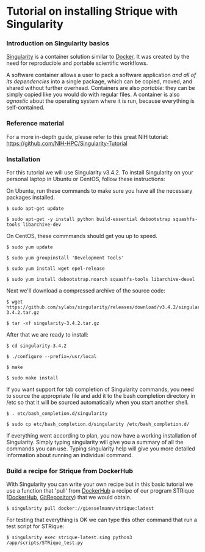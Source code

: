 # Tutorial on installing Strique with Singularity 


### Introduction on Singularity basics
[Singularity](https://www.sylabs.io/docs/) is a container solution similar to [Docker](https://www.docker.com/). It was created by the need for reproducible and portable scientific workflows.

A software container allows a user to pack a software application _and all of its dependencies_ into a single package, which can be copied, moved, and shared without further overhead. Containers are also _portable_: they can be simply copied like you would do with regular files. A container is also _agnostic_ about the operating system where it is run, because everything is self-contained.

### Reference material
For a more in-depth guide, please refer to this great NIH tutorial: https://github.com/NIH-HPC/Singularity-Tutorial

### Installation 
For this tutorial we will use Singularity v3.4.2.
To install Singularity on your personal laptop in Ubuntu or CentOS, follow these instructions:

On Ubuntu, run these commands to make sure you have all the necessary packages installed.
```
$ sudo apt-get update

$ sudo apt-get -y install python build-essential debootstrap squashfs-tools libarchive-dev
```
On CentOS, these commmands should get you up to speed.
```
$ sudo yum update 

$ sudo yum groupinstall 'Development Tools'

$ sudo yum install wget epel-release

$ sudo yum install debootstrap.noarch squashfs-tools libarchive-devel
```
Next we'll download a compressed archive of the source code:
```
$ wget https://github.com/sylabs/singularity/releases/download/v3.4.2/singularity-3.4.2.tar.gz

$ tar -xf singularity-3.4.2.tar.gz
```
After that we are ready to install:
```
$ cd singularity-3.4.2

$ ./configure --prefix=/usr/local

$ make 

$ sudo make install
```
If you want support for tab completion of Singularity commands, you need to source the appropriate file and add it to the bash completion directory in /etc so that it will be sourced automatically when you start another shell.
```
$ . etc/bash_completion.d/singularity

$ sudo cp etc/bash_completion.d/singularity /etc/bash_completion.d/
```
If everything went according to plan, you now have a working installation of Singularity. Simply typing singularity will give you a summary of all the commands you can use. Typing singularity help <command> will give you more detailed information about running an individual command.

### Build a recipe  for Strique from DockerHub 
With Singularity you can write your own recipe but in this basic tutorial we use a function that 'pull' from [DockerHub](https://hub.docker.com/) a recipe of our program STRique ([DockerHub](https://hub.docker.com/r/giesselmann/strique), [GitRepository](https://github.com/giesselmann/STRique)) that we would obtain.
```
$ singularity pull docker://giesselmann/strique:latest
```
For testing that everything is OK we can type this other command that run a test script for STRique:
```
$ singularity exec strique-latest.simg python3 /app/scripts/STRique_test.py 
```

